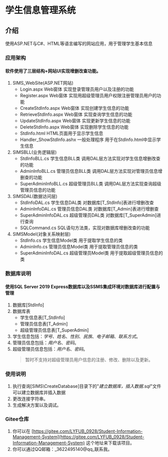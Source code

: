 # 学生信息管理系统

## 介绍
使用ASP.NET与C#、HTML等语言编写的网站应用，用于管理学生基本信息

### 应用架构
#### 软件使用了三层结构+网站UI实现增删改查功能。
1.  SIMS_WebSite(ASP.NET网站)
    * Login.aspx            Web窗体 实现登录管理员用户以及注册的功能
    * Register.aspx         Web窗体 实现用超级管理员用户权限注册管理员用户的功能
    * CreateStdInfo.aspx    Web窗体 实现创建学生信息的功能
    * RetrieveStdInfo.aspx  Web窗体 实现查询学生信息的功能
    * UpdateStdInfo.aspx    Web窗体 实现更新学生信息的功能
    * DeleteStdInfo.aspx    Web窗体 实现删除学生信息的功能
    * StdInfo.html          HTML页面用于显示学生信息
    * Handler_ShowStdInfo.ashx 一般处理程序 用于在StdInfo.html中显示学生信息
2.  SIMSBLL(业务逻辑层)
    * StdInfoBLL.cs         学生信息BLL类 调用DAL层方法实现对学生信息增删改查的功能
    * AdminInfoBLL.cs       管理员信息BLL类 调用DAL层方法实现对管理员信息增删查的功能
    * SuperAdminInfoBLL.cs  超级管理员BLL类 调用DAL层方法实现查询超级管理员信息的功能
3.  SIMSDAL(数据访问层)
    * StdInfoDAL.cs         学生信息DAL类 对数据库[T_StdInfo]表进行增删改查
    * AdminInfoDAL.cs       管理员信息DAL类 对数据库[T_Admin]表进行增删查
    * SuperAdminInfoDAL.cs  超级管理员DAL类 对数据库[T_SuperAdmin]进行查询
    * SQLCommand.cs         SQL语句方法类，实现对数据库增删改查的功能
4.  SIMSModel(对象关系映射层)
    * StdInfo.cs            学生信息Model类 用于提取学生信息的类
    * AdminInfo.cs          管理员信息Model类 用于提取管理员信息的类
    * SuperAdminInfoDAL.cs  超级管理员Model类 用于提取超级管理员信息的类

### 数据库说明
#### 使用SQL Server 2019 Express数据库以及SSMS集成环境对数据库进行配置与管理
1.  数据库[StdInfo]
2.  数据库表
    * 学生信息表[T_StdInfo]
    * 管理员信息表[T_Admin]
    * 超级管理员信息表[T_SuperAdmin]
3.  学生信息包括：_学号_、_姓名_、_性别_、_民族_、_电子邮箱_、_联系方式_。
4.  管理员信息包括：_用户名_、_密码_。
5.  超级管理员信息包括：_用户名_、_密码_。
    >暂时不支持对超级管理员用户信息的注册、修改、删除以及更新。

### 使用说明

1.  执行查询[SIMS\CreateDatabase]目录下的"_建立数据库，插入数据.sql_"文件可以建立数据库并插入数据
2.  更改连接字符串。
3.  生成解决方案以及调试。

### Gitee仓库

1.  你可以在 [https://gitee.com/LYFUB_0928/Student-Information-Management-System](https://gitee.com/LYFUB_0928/Student-Information-Management-System) 这个地址来下载该项目。
2.  你可以通过QQ邮箱：_3622495140@qq_联系我。 